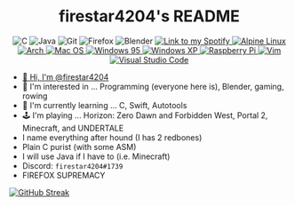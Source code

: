 <h1 align="center">firestar4204's README</h1>


<p align="center"><img src="https://img.shields.io/badge/c-%2300599C.svg?style=for-the-badge&amp;logo=c&amp;logoColor=white" alt="C">
<img src="https://img.shields.io/badge/java-%23ED8B00.svg?style=for-the-badge&amp;logo=java&amp;logoColor=white" alt="Java">
<img src="https://img.shields.io/badge/git-%23F05033.svg?style=for-the-badge&amp;logo=git&amp;logoColor=white" alt="Git">
<img src="https://img.shields.io/badge/Firefox-FF7139?style=for-the-badge&logo=Firefox-Browser&logoColor=white" alt="Firefox">
<img src="https://img.shields.io/badge/blender-%23F5792A.svg?style=for-the-badge&logo=blender&logoColor=white" alt="Blender">
<a href="https://open.spotify.com/user/31zx6zwxqzuevsvic62t2ixvfb7q?si=812d538282654a56"><img src="https://img.shields.io/badge/Spotify-1ED760?style=for-the-badge&logo=spotify&logoColor=white" alt="Link to my Spotify">
<img src="https://img.shields.io/badge/Alpine_Linux-%230D597F.svg?style=for-the-badge&amp;logo=alpine-linux&amp;logoColor=white" alt="Alpine Linux">
<img src="https://img.shields.io/badge/Arch%20Linux-1793D1?logo=arch-linux&amp;logoColor=fff&amp;style=for-the-badge" alt="Arch">
<img src="https://img.shields.io/badge/mac%20os-000000?style=for-the-badge&amp;logo=macos&amp;logoColor=F0F0F0" alt="Mac OS">
<img src="https://img.shields.io/badge/Windows%2095-008484?style=for-the-badge&amp;logo=windows95&amp;logoColor=white" alt="Windows 95">
<img src="https://img.shields.io/badge/Windows%20xp-003399?style=for-the-badge&amp;logo=windowsxp&amp;logoColor=white" alt="Windows XP">
<img src="https://img.shields.io/badge/-RaspberryPi-C51A4A?style=for-the-badge&amp;logo=Raspberry-Pi" alt="Raspberry Pi">
<img src="https://img.shields.io/badge/VIM-%2311AB00.svg?style=for-the-badge&amp;logo=vim&amp;logoColor=white" alt="Vim">
<img src="https://img.shields.io/badge/Visual%20Studio%20Code-0078d7.svg?style=for-the-badge&amp;logo=visual-studio-code&amp;logoColor=white" alt="Visual Studio Code"></p>

- 👋 Hi, I'm [@firestar4204](https://github.com/firestar4204)
- 👀 I'm interested in ... Programming (everyone here is), Blender, gaming, rowing
- 🌱 I'm currently learning ... C, Swift, Autotools
- 🕹 I'm playing ... Horizon: Zero Dawn and Forbidden West, Portal 2, Minecraft, and UNDERTALE
- I name everything after hound (I has 2 redbones)
- Plain C purist (with some ASM)
- I will use Java if I have to (i.e. Minecraft)
- Discord: `firestar4204#1739`
- FIREFOX SUPREMACY


[![GitHub Streak](https://github-readme-streak-stats.herokuapp.com/?user=firestar4204&theme=dark)](https://git.io/streak-stats)
